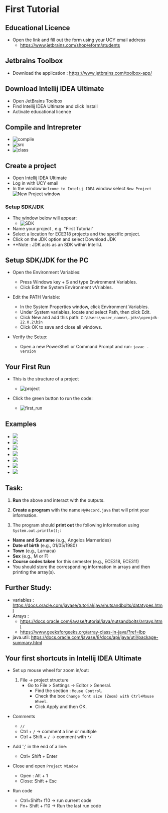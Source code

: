 # First Tutorial

## Educational Licence 
* Open the link and fill out the form using your UCY email address
  * https://www.jetbrains.com/shop/eform/students

## Jetbrains Toolbox 
  * Download the application : https://www.jetbrains.com/toolbox-app/

## Download  Intellij IDEA Ultimate
  * Open JetBrains  Toolbox  
  * Find Intellij IDEA Ultimate and click Install
  * Activate educational licence 


## Compile and Intrepreter
* ![compile](compilation.png)
* ![src](src.png)
* ![class](class.png)

## Create a project
  * Open  Intellij IDEA Ultimate
  * Log in with UCY email
  * In the window  `Welcome to Intelij IDEA` window select `New Project`
![New Project window](New_project_1.png)

### Setup SDK/JDK  
* The window below will appear:
    * ![SDK](New_project.png)
 * Name your project , e.g. "First Tutorial"
 * Select a location for ECE318 projects and the specific project.
 *  Click on the JDK option and select Download JDK	
 * **Note : JDK acts as an SDK within IntelliJ.

## Setup SDK/JDK for the PC  
* Open the Environment Variables:
  * Press Windows key + S and type Environment Variables.
  * Click Edit the System Environment vVriables.


* Edit the PATH Variable:
  * In the System Properties window, click Environment Variables.
  * Under System variables, locate and select Path, then click Edit.
  * Click New and add this path:
    `C:\Users\<user_name>\.jdks\openjdk-22.0.2\bin`
  * Click OK to save and close all windows.
 

* Verify the Setup:
  * Open a new PowerShell or Command Prompt and run:
      `javac -version`





## Your First Run
* This is the structure of a project
  *  ![project](project%20structure.png)

* Click the green button to run the code:
  * ![first_run](first_run.png)


## Examples 
* ![](./carbonn/main.png)
* ![](./carbonn/second.png)
* ![](./carbonn/variables.png)
* ![](./carbonn/ar0.png)
* ![](./carbonn/ar1.png)
* ![](./carbonn/ar2.png)
* ![](./carbonn/ar3.png)



## Task:

1. **Run** the above and interact with the outputs.

2. **Create a program** with the name `MyRecord.java` that will print your information.

3. The program should **print out** the following information using `System.out.println();`:
  - **Name and Surname** (e.g., Angelos Marnerides)
  - **Date of birth** (e.g., 01/05/1980)
  - **Town** (e.g., Larnaca)
  - **Sex** (e.g., M or F)
  - **Course codes taken** for this semester (e.g., ECE318, ECE311)
  - You should store the corresponding information in arrays and then printing the array(s).

## Further Study:
* variables : https://docs.oracle.com/javase/tutorial/java/nutsandbolts/datatypes.html
* Arrays :
  * https://docs.oracle.com/javase/tutorial/java/nutsandbolts/arrays.html
  * https://www.geeksforgeeks.org/array-class-in-java/?ref=lbp
* java.util: https://docs.oracle.com/javase/8/docs/api/java/util/package-summary.html



## Your first shortcuts in Intellij IDEA Ultimate
*  Set up mouse wheel for zoom in/out:
   1. File -> project structure
      * Go to File > Settings -> Editor > General.
          - Find the section : `Mouse Control`.
          - Check the box  `Change font size (Zoom) with Ctrl+Mouse Wheel`.
          - Click Apply and then OK.
* Comments
  * `//` 
  * Ctrl + `/` -> comment a line  or multiple 
  * Ctrl + Shift + `/` -> comment with `*/`


* Add ';' in the end of a line: 
  *  Ctrl+ Shift + Enter  
 

* Close and open `Project Window `
   * Open : Alt + 1 
   * Close: Shift + Esc


* Run code 
   * Ctrl+Shift+ f10 -> run current code 
   * Fn+ Shift + f10 -> Run the last run code 
  
 
